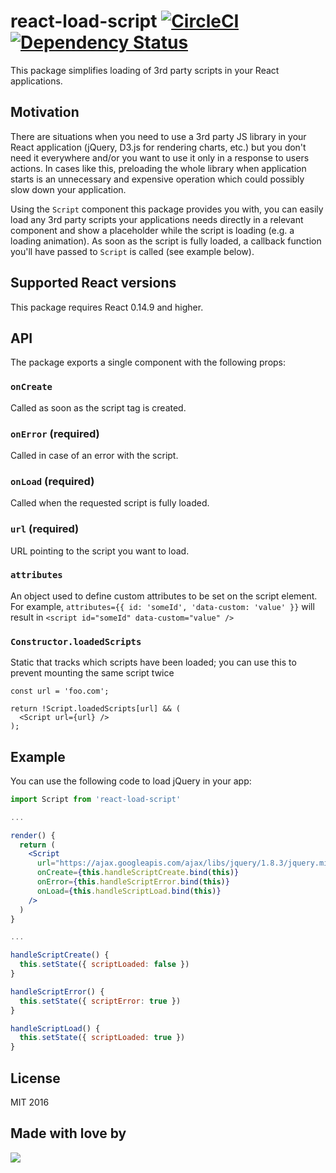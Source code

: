 # react-load-script [![CircleCI](https://circleci.com/gh/blueberryapps/react-load-script.svg?style=svg)](https://circleci.com/gh/blueberryapps/react-load-script) [![Dependency Status](https://dependencyci.com/github/blueberryapps/react-load-script/badge)](https://dependencyci.com/github/blueberryapps/react-load-script)
This package simplifies loading of 3rd party scripts in your React applications.

## Motivation
There are situations when you need to use a 3rd party JS library in your React application (jQuery, D3.js for rendering charts, etc.) but you don't need it everywhere and/or you want to use it only in a response to users actions. In cases like this, preloading the whole library when application starts is an unnecessary and expensive operation which could possibly slow down your application.

Using the `Script` component this package provides you with, you can easily load any 3rd party scripts your applications needs directly in a relevant component and show a placeholder while the script is loading (e.g. a loading animation). As soon as the script is fully loaded, a callback function you'll have passed to `Script` is called (see example below).

## Supported React versions
This package requires React 0.14.9 and higher.

## API
The package exports a single component with the following props:

### `onCreate`
Called as soon as the script tag is created.

### `onError` (required)
Called in case of an error with the script.

### `onLoad` (required)
Called when the requested script is fully loaded.

### `url` (required)
URL pointing to the script you want to load.

### `attributes`
An object used to define custom attributes to be set on the script element. For example, `attributes={{ id: 'someId', 'data-custom: 'value' }}` will result in `<script id="someId" data-custom="value" />`

### `Constructor.loadedScripts`
Static that tracks which scripts have been loaded; you can use this to prevent mounting the same script twice

```
const url = 'foo.com';

return !Script.loadedScripts[url] && (
  <Script url={url} />
);
```

## Example
You can use the following code to load jQuery in your app:

```jsx
import Script from 'react-load-script'

...

render() {
  return (
    <Script
      url="https://ajax.googleapis.com/ajax/libs/jquery/1.8.3/jquery.min.js"
      onCreate={this.handleScriptCreate.bind(this)}
      onError={this.handleScriptError.bind(this)}
      onLoad={this.handleScriptLoad.bind(this)}
    />
  )
}

...

handleScriptCreate() {
  this.setState({ scriptLoaded: false })
}

handleScriptError() {
  this.setState({ scriptError: true })
}

handleScriptLoad() {
  this.setState({ scriptLoaded: true })
}

```

## License
MIT 2016

## Made with love by
[![](https://camo.githubusercontent.com/d88ee6842f3ff2be96d11488aa0d878793aa67cd/68747470733a2f2f7777772e676f6f676c652e636f6d2f612f626c75656265727279617070732e636f6d2f696d616765732f6c6f676f2e676966)](https://www.blueberry.io)
